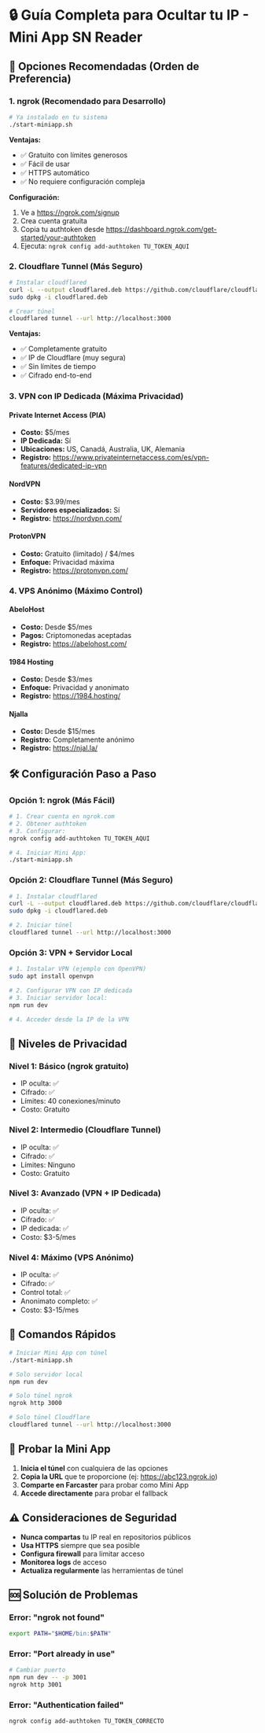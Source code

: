 # 🔒 Guía Completa para Ocultar tu IP - Mini App SN Reader

## 🚀 Opciones Recomendadas (Orden de Preferencia)

### 1. **ngrok (Recomendado para Desarrollo)**
```bash
# Ya instalado en tu sistema
./start-miniapp.sh
```

**Ventajas:**
- ✅ Gratuito con límites generosos
- ✅ Fácil de usar
- ✅ HTTPS automático
- ✅ No requiere configuración compleja

**Configuración:**
1. Ve a https://ngrok.com/signup
2. Crea cuenta gratuita
3. Copia tu authtoken desde https://dashboard.ngrok.com/get-started/your-authtoken
4. Ejecuta: `ngrok config add-authtoken TU_TOKEN_AQUI`

### 2. **Cloudflare Tunnel (Más Seguro)**
```bash
# Instalar cloudflared
curl -L --output cloudflared.deb https://github.com/cloudflare/cloudflared/releases/latest/download/cloudflared-linux-amd64.deb
sudo dpkg -i cloudflared.deb

# Crear túnel
cloudflared tunnel --url http://localhost:3000
```

**Ventajas:**
- ✅ Completamente gratuito
- ✅ IP de Cloudflare (muy segura)
- ✅ Sin límites de tiempo
- ✅ Cifrado end-to-end

### 3. **VPN con IP Dedicada (Máxima Privacidad)**

#### **Private Internet Access (PIA)**
- **Costo:** $5/mes
- **IP Dedicada:** Sí
- **Ubicaciones:** US, Canadá, Australia, UK, Alemania
- **Registro:** https://www.privateinternetaccess.com/es/vpn-features/dedicated-ip-vpn

#### **NordVPN**
- **Costo:** $3.99/mes
- **Servidores especializados:** Sí
- **Registro:** https://nordvpn.com/

#### **ProtonVPN**
- **Costo:** Gratuito (limitado) / $4/mes
- **Enfoque:** Privacidad máxima
- **Registro:** https://protonvpn.com/

### 4. **VPS Anónimo (Máximo Control)**

#### **AbeloHost**
- **Costo:** Desde $5/mes
- **Pagos:** Criptomonedas aceptadas
- **Registro:** https://abelohost.com/

#### **1984 Hosting**
- **Costo:** Desde $3/mes
- **Enfoque:** Privacidad y anonimato
- **Registro:** https://1984.hosting/

#### **Njalla**
- **Costo:** Desde $15/mes
- **Registro:** Completamente anónimo
- **Registro:** https://njal.la/

## 🛠️ Configuración Paso a Paso

### Opción 1: ngrok (Más Fácil)
```bash
# 1. Crear cuenta en ngrok.com
# 2. Obtener authtoken
# 3. Configurar:
ngrok config add-authtoken TU_TOKEN_AQUI

# 4. Iniciar Mini App:
./start-miniapp.sh
```

### Opción 2: Cloudflare Tunnel (Más Seguro)
```bash
# 1. Instalar cloudflared
curl -L --output cloudflared.deb https://github.com/cloudflare/cloudflared/releases/latest/download/cloudflared-linux-amd64.deb
sudo dpkg -i cloudflared.deb

# 2. Iniciar túnel
cloudflared tunnel --url http://localhost:3000
```

### Opción 3: VPN + Servidor Local
```bash
# 1. Instalar VPN (ejemplo con OpenVPN)
sudo apt install openvpn

# 2. Configurar VPN con IP dedicada
# 3. Iniciar servidor local:
npm run dev

# 4. Acceder desde la IP de la VPN
```

## 🔐 Niveles de Privacidad

### **Nivel 1: Básico (ngrok gratuito)**
- IP oculta: ✅
- Cifrado: ✅
- Límites: 40 conexiones/minuto
- Costo: Gratuito

### **Nivel 2: Intermedio (Cloudflare Tunnel)**
- IP oculta: ✅
- Cifrado: ✅
- Límites: Ninguno
- Costo: Gratuito

### **Nivel 3: Avanzado (VPN + IP Dedicada)**
- IP oculta: ✅
- Cifrado: ✅
- IP dedicada: ✅
- Costo: $3-5/mes

### **Nivel 4: Máximo (VPS Anónimo)**
- IP oculta: ✅
- Cifrado: ✅
- Control total: ✅
- Anonimato completo: ✅
- Costo: $3-15/mes

## 🚀 Comandos Rápidos

```bash
# Iniciar Mini App con túnel
./start-miniapp.sh

# Solo servidor local
npm run dev

# Solo túnel ngrok
ngrok http 3000

# Solo túnel Cloudflare
cloudflared tunnel --url http://localhost:3000
```

## 📱 Probar la Mini App

1. **Inicia el túnel** con cualquiera de las opciones
2. **Copia la URL** que te proporcione (ej: https://abc123.ngrok.io)
3. **Comparte en Farcaster** para probar como Mini App
4. **Accede directamente** para probar el fallback

## ⚠️ Consideraciones de Seguridad

- **Nunca compartas** tu IP real en repositorios públicos
- **Usa HTTPS** siempre que sea posible
- **Configura firewall** para limitar acceso
- **Monitorea logs** de acceso
- **Actualiza regularmente** las herramientas de túnel

## 🆘 Solución de Problemas

### Error: "ngrok not found"
```bash
export PATH="$HOME/bin:$PATH"
```

### Error: "Port already in use"
```bash
# Cambiar puerto
npm run dev -- -p 3001
ngrok http 3001
```

### Error: "Authentication failed"
```bash
ngrok config add-authtoken TU_TOKEN_CORRECTO
```

